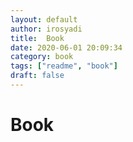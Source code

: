 ```yaml
---
layout: default
author: irosyadi
title:  Book
date: 2020-06-01 20:09:34
category: book
tags: ["readme", "book"]
draft: false
---
```


# Book

